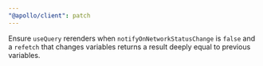 ```yaml
---
"@apollo/client": patch
---
```


Ensure `useQuery` rerenders when `notifyOnNetworkStatusChange` is `false` and a `refetch` that changes variables returns a result deeply equal to previous variables.
